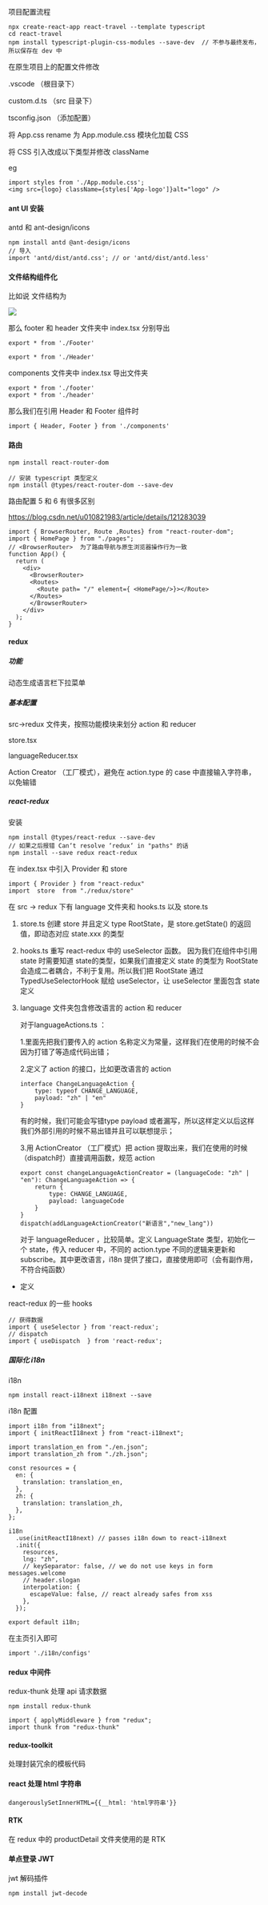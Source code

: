 项目配置流程

```
npx create-react-app react-travel --template typescript
cd react-travel
npm install typescript-plugin-css-modules --save-dev  // 不参与最终发布，所以保存在 dev 中
```

在原生项目上的配置文件修改

.vscode  （根目录下）

custom.d.ts （src 目录下）

tsconfig.json （添加配置）



将 App.css rename 为 App.module.css 模块化加载 CSS

将 CSS 引入改成以下类型并修改 className

eg

```JSX
import styles from './App.module.css';
<img src={logo} className={styles['App-logo']}alt="logo" />

```



#### ant UI 安装 

antd 和 ant-design/icons

```
npm install antd @ant-design/icons
// 导入
import 'antd/dist/antd.css'; // or 'antd/dist/antd.less'
```



#### 文件结构组件化

比如说 文件结构为

![](./img/组件化.png)

那么 footer 和 header 文件夹中 index.tsx 分别导出

```
export * from './Footer'
```

```
export * from './Header'
```

components 文件夹中 index.tsx 导出文件夹

```
export * from './footer'
export * from './header'
```

那么我们在引用 Header 和 Footer 组件时

```
import { Header, Footer } from './components'
```

#### 路由

```
npm install react-router-dom
```

```
// 安装 typescript 类型定义
npm install @types/react-router-dom --save-dev
```

路由配置 5 和 6 有很多区别

https://blog.csdn.net/u010821983/article/details/121283039

```JSX
import { BrowserRouter, Route ,Routes} from "react-router-dom";
import { HomePage } from "./pages";
// <BrowserRouter>  为了路由导航与原生浏览器操作行为一致
function App() {
  return (
    <div>
      <BrowserRouter> 
      <Routes>  
        <Route path= "/" element={ <HomePage/>}></Route>
      </Routes>
      </BrowserRouter>
    </div>
  );
}
```

#### redux

##### 功能 

动态生成语言栏下拉菜单

##### 基本配置

src→redux 文件夹，按照功能模块来划分 action 和 reducer

store.tsx

languageReducer.tsx

Action Creator （工厂模式），避免在 action.type 的 case 中直接输入字符串，以免输错



##### react-redux

安装

```
npm install @types/react-redux --save-dev
// 如果之后报错 Can‘t resolve ‘redux‘ in "paths" 的话
npm install --save redux react-redux
```

在 index.tsx 中引入  Provider 和 store

```
import { Provider } from "react-redux"
import  store  from "./redux/store"
```

在 src → redux 下有 language 文件夹和 hooks.ts 以及 store.ts

1. store.ts 创建 store 并且定义  type RootState，是 store.getState() 的返回值，即动态对应 state.xxx 的类型

2. hooks.ts 重写 react-redux 中的 useSelector 函数。 因为我们在组件中引用 state 时需要知道 state的类型，如果我们直接定义 state 的类型为 RootState 会造成二者耦合，不利于复用。所以我们把 RootState 通过 TypedUseSelectorHook 赋给 useSelector，让 useSelector 里面包含 state 定义

3. language 文件夹包含修改语言的 action 和 reducer

   对于languageActions.ts ：

   1.里面先把我们要传入的 action 名称定义为常量，这样我们在使用的时候不会因为打错了等造成代码出错； 

   2.定义了 action 的接口，比如更改语言的 action

   ```
   interface ChangeLanguageAction {
       type: typeof CHANGE_LANGUAGE,
       payload: "zh" | "en"
   }
   ```

   有的时候，我们可能会写错type payload 或者漏写，所以这样定义以后这样我们外部引用的时候不易出错并且可以联想提示；

   3.用 ActionCreator （工厂模式）把 action 提取出来，我们在使用的时候（dispatch时）直接调用函数，规范 action

   ```
   export const changeLanguageActionCreator = (languageCode: "zh" | "en"): ChangeLanguageAction => {
       return {
           type: CHANGE_LANGUAGE,
           payload: languageCode
       }
   }
   dispatch(addLanguageActionCreator("新语言","new_lang"))
   ```

   对于 languageReducer ，比较简单。定义 LanguageState 类型，初始化一个 state，传入 reducer 中，不同的 action.type 不同的逻辑来更新和 subscribe。其中更改语言，i18n 提供了接口，直接使用即可（会有副作用，不符合纯函数）

- 定义 

react-redux 的一些 hooks

```
// 获得数据  
import { useSelector } from 'react-redux';
// dispatch 
import { useDispatch  } from 'react-redux';
```

##### 国际化 i18n

i18n 

```
npm install react-i18next i18next --save
```

i18n 配置

```
import i18n from "i18next";
import { initReactI18next } from "react-i18next";

import translation_en from "./en.json";
import translation_zh from "./zh.json";

const resources = {
  en: {
    translation: translation_en,
  },
  zh: {
    translation: translation_zh,
  },
};

i18n
  .use(initReactI18next) // passes i18n down to react-i18next
  .init({
    resources,
    lng: "zh",
    // keySeparator: false, // we do not use keys in form messages.welcome
    // header.slogan
    interpolation: {
      escapeValue: false, // react already safes from xss
    },
  });

export default i18n;

```

在主页引入即可

```
import './i18n/configs'
```



#### redux 中间件

redux-thunk 处理 api 请求数据

```
npm install redux-thunk
```

```
import { applyMiddleware } from "redux";
import thunk from "redux-thunk"
```

#### redux-toolkit 

处理封装冗余的模板代码

#### react 处理 html 字符串

`dangerouslySetInnerHTML={{__html: 'html字符串'}}`

#### RTK

在 redux 中的 productDetail 文件夹使用的是 RTK 



#### 单点登录 JWT

jwt 解码插件

```
npm install jwt-decode
```

